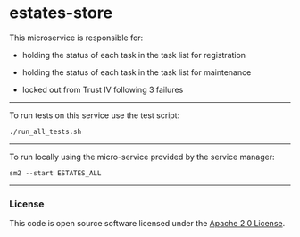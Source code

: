 
# estates-store

This microservice is responsible for:

- holding the status of each task in the task list for registration
- holding the status of each task in the task list for maintenance

- locked out from Trust IV following 3 failures

---

To run tests on this service use the test script:

```
./run_all_tests.sh
```

---

To run locally using the micro-service provided by the service manager:

```
sm2 --start ESTATES_ALL
```

---

### License

This code is open source software licensed under the [Apache 2.0 License]("http://www.apache.org/licenses/LICENSE-2.0.html").

